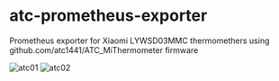 # atc-prometheus-exporter
Prometheus exporter for Xiaomi LYWSD03MMC thermomethers using github.com/atc1441/ATC_MiThermometer firmware

![atc01](https://user-images.githubusercontent.com/9605067/94720798-d623cb80-034c-11eb-9a3f-0580eb7db8c1.jpg)
![atc02](https://user-images.githubusercontent.com/9605067/94720808-d9b75280-034c-11eb-8e32-ebd13e98fc1a.jpg)
